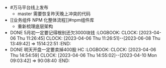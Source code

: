 - #万马平台线上发布
	- master 需要恢复昨天晚上冲突的代码
- [[业务组件 NPM 化整体流程]]#npm组件库
	- 重新梳理底层架构
- DONE 5月初一定要记得根别还欠3000块钱
  :LOGBOOK:
  CLOCK: [2023-04-06 Thu 11:26:45]
  CLOCK: [2023-04-06 Thu 11:26:51]--[2023-06-08 Thu 13:49:42] =>  1514:22:51
  :END:
- DONE 明天开盘一定要卖掉400股 HC
  :LOGBOOK:
  CLOCK: [2023-04-06 Thu 14:54:59]
  CLOCK: [2023-04-06 Thu 14:55:02]--[2023-04-10 Mon 09:03:42] =>  90:08:40
  :END: